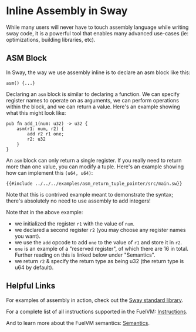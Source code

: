 # Inline Assembly in Sway

While many users will never have to touch assembly language while writing sway code, it is a powerful tool that enables many advanced use-cases (ie: optimizations, building libraries, etc).

## ASM Block

In Sway, the way we use assembly inline is to declare an asm block like this:

```sway
asm() {...}
```

Declaring an `asm` block is similar to declaring a function.
We can specify register names to operate on as arguments, we can perform operations within the block, and we can return a value.
Here's an example showing what this might look like:

```sway
pub fn add_1(num: u32) -> u32 {
    asm(r1: num, r2) {
        add r2 r1 one;
        r2: u32
    }
}
```

An `asm` block can only return a single register. If you really need to return more than one value, you can modify a tuple. Here's an example showing how can implement this `(u64, u64)`:

```sway
{{#include ../../../examples/asm_return_tuple_pointer/src/main.sw}}
```

Note that this is contrived example meant to demonstrate the syntax; there's absolutely no need to use assembly to add integers!

Note that in the above example:

- we initialized the register `r1` with the value of `num`.
- we declared a second register `r2` (you may choose any register names you want).
- we use the `add` opcode to add `one` to the value of `r1` and store it in `r2`.
- `one` is an example of a "reserved register", of which there are 16 in total. Further reading on this is linked below under "Semantics".
- we return `r2` & specify the return type as being u32 (the return type is u64 by default).

## Helpful Links

For examples of assembly in action, check out the [Sway standard library](https://github.com/FuelLabs/sway/tree/master/sway-lib-std).

For a complete list of all instructions supported in the FuelVM: [Instructions](https://github.com/FuelLabs/fuel-specs/blob/master/specs/vm/opcodes.md).

And to learn more about the FuelVM semantics: [Semantics](https://github.com/FuelLabs/fuel-specs/blob/master/specs/vm/main.md#semantics).
